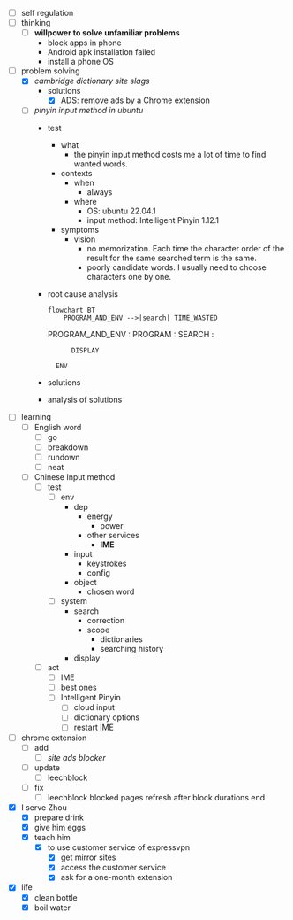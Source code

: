 - [ ] self regulation
- [ ] thinking
    - [ ] **willpower to solve unfamiliar problems**
        - block apps in phone
        - Android apk installation failed
        - install a phone OS
- [ ] problem solving
    - [x] *cambridge dictionary site slags*
        - solutions
            - [x] ADS: remove ads by a Chrome extension
    - [ ] *pinyin input method in ubuntu*
        - test
            - what
                - the pinyin input method costs me a lot of time to find wanted words.
            - contexts
                - when
                    - always
                - where
                    - OS: ubuntu 22.04.1
                    - input method: Intelligent Pinyin 1.12.1
            - symptoms
                - vision
                    - no memorization. Each time the character order of the result for the same searched term is the same. 
                    - poorly candidate words. I usually need to choose characters one by one.
        - root cause analysis
            ```mermaid
            flowchart BT
                PROGRAM_AND_ENV -->|search| TIME_WASTED
            ```
            PROGRAM_AND_ENV
            :   PROGRAM
                :   SEARCH
                    :   

                    DISPLAY

                ENV
        - solutions
        - analysis of solutions
- [ ] learning
    - [ ] English word
        - [ ] go
        - [ ] breakdown
        - [ ] rundown
        - [ ] neat
    - [ ] Chinese Input method
        - [ ] test
            - [ ] env
                - dep
                    - energy
                        - power
                    - other services
                        - **IME**
                - input
                    - keystrokes
                    - config
                - object 
                    - chosen word 
            - [ ] system
                - search
                    - correction
                    - scope
                        - dictionaries
                        - searching history
                - display
        - [ ] act
            - [ ] IME
            - [ ] best ones
            - [ ] Intelligent Pinyin
                - [ ] cloud input
                - [ ] dictionary options
                - [ ] restart IME
- [ ] chrome extension
    - [ ] add
        - [ ] *site ads blocker*
    - [ ] update
        - [ ] leechblock
    - [ ] fix
        - [ ] leechblock blocked pages refresh after block durations end
- [x] I serve Zhou
    - [x] prepare drink
    - [x] give him eggs
    - [x] teach him
        - [x] to use customer service of expressvpn
            - [x] get mirror sites
            - [x] access the customer service
            - [x] ask for a one-month extension
- [x] life
    - [x] clean bottle
    - [x] boil water